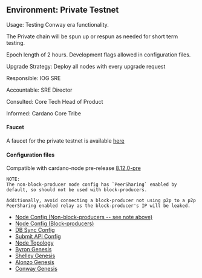 ## Environment: Private Testnet

Usage: Testing Conway era functionality.

The Private chain will be spun up or respun as needed for short term testing.

Epoch length of 2 hours. Development flags allowed in configuration files.

Upgrade Strategy: Deploy all nodes with every upgrade request

Responsible: IOG SRE

Accountable: SRE Director

Consulted: Core Tech Head of Product

Informed: Cardano Core Tribe

#### Faucet

A faucet for the private testnet is available [here](https://faucet.private.play.dev.cardano.org/basic-faucet)


#### Configuration files

Compatible with cardano-node pre-release [8.12.0-pre](https://github.com/IntersectMBO/cardano-node/releases/tag/8.12.0-pre)

```
NOTE:
The non-block-producer node config has `PeerSharing` enabled by
default, so should not be used with block-producers.

Additionally, avoid connecting a block-producer not using p2p to a p2p
PeerSharing enabled relay as the block-producer's IP will be leaked.
```

- [Node Config (Non-block-producers -- see note above)](environments/private/config.json)
- [Node Config (Block-producers)](environments/private/config-bp.json)
- [DB Sync Config](environments/private/db-sync-config.json)
- [Submit API Config](environments/private/submit-api-config.json)
- [Node Topology](environments/private/topology.json)
- [Byron Genesis](environments/private/byron-genesis.json)
- [Shelley Genesis](environments/private/shelley-genesis.json)
- [Alonzo Genesis](environments/private/alonzo-genesis.json)
- [Conway Genesis](environments/private/conway-genesis.json)
